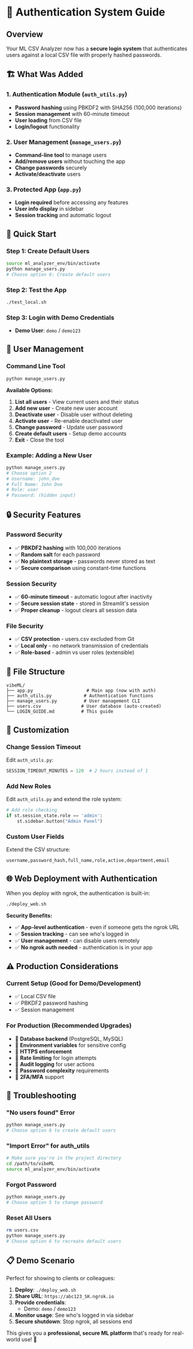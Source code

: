 # 🔐 Authentication System Guide

## Overview

Your ML CSV Analyzer now has a **secure login system** that authenticates users against a local CSV file with properly hashed passwords.

## 🏗️ **What Was Added**

### 1. **Authentication Module** (`auth_utils.py`)
- **Password hashing** using PBKDF2 with SHA256 (100,000 iterations)
- **Session management** with 60-minute timeout
- **User loading** from CSV file
- **Login/logout** functionality

### 2. **User Management** (`manage_users.py`)
- **Command-line tool** to manage users
- **Add/remove users** without touching the app
- **Change passwords** securely
- **Activate/deactivate** users

### 3. **Protected App** (`app.py`)
- **Login required** before accessing any features
- **User info display** in sidebar
- **Session tracking** and automatic logout

## 🚀 **Quick Start**

### Step 1: Create Default Users
```bash
source ml_analyzer_env/bin/activate
python manage_users.py
# Choose option 6: Create default users
```

### Step 2: Test the App
```bash
./test_local.sh
```

### Step 3: Login with Demo Credentials
- **Demo User**: `demo` / `demo123`

## 👥 **User Management**

### Command Line Tool
```bash
python manage_users.py
```

**Available Options:**
1. **List all users** - View current users and their status
2. **Add new user** - Create new user account
3. **Deactivate user** - Disable user without deleting
4. **Activate user** - Re-enable deactivated user
5. **Change password** - Update user password
6. **Create default users** - Setup demo accounts
7. **Exit** - Close the tool

### Example: Adding a New User
```bash
python manage_users.py
# Choose option 2
# Username: john_doe
# Full Name: John Doe
# Role: user
# Password: (hidden input)
```

## 🔒 **Security Features**

### Password Security
- ✅ **PBKDF2 hashing** with 100,000 iterations
- ✅ **Random salt** for each password
- ✅ **No plaintext storage** - passwords never stored as text
- ✅ **Secure comparison** using constant-time functions

### Session Security
- ✅ **60-minute timeout** - automatic logout after inactivity
- ✅ **Secure session state** - stored in Streamlit's session
- ✅ **Proper cleanup** - logout clears all session data

### File Security
- ✅ **CSV protection** - users.csv excluded from Git
- ✅ **Local only** - no network transmission of credentials
- ✅ **Role-based** - admin vs user roles (extensible)

## 📁 **File Structure**

```
vibeML/
├── app.py                    # Main app (now with auth)
├── auth_utils.py            # Authentication functions
├── manage_users.py          # User management CLI
├── users.csv               # User database (auto-created)
└── LOGIN_GUIDE.md          # This guide
```

## 🔧 **Customization**

### Change Session Timeout
Edit `auth_utils.py`:
```python
SESSION_TIMEOUT_MINUTES = 120  # 2 hours instead of 1
```

### Add New Roles
Edit `auth_utils.py` and extend the role system:
```python
# Add role checking
if st.session_state.role == 'admin':
    st.sidebar.button("Admin Panel")
```

### Custom User Fields
Extend the CSV structure:
```csv
username,password_hash,full_name,role,active,department,email
```

## 🌐 **Web Deployment with Authentication**

When you deploy with ngrok, the authentication is built-in:

```bash
./deploy_web.sh
```

**Security Benefits:**
- ✅ **App-level authentication** - even if someone gets the ngrok URL
- ✅ **Session tracking** - can see who's logged in
- ✅ **User management** - can disable users remotely
- ✅ **No ngrok auth needed** - authentication is in your app

## ⚠️ **Production Considerations**

### Current Setup (Good for Demo/Development)
- ✅ Local CSV file
- ✅ PBKDF2 password hashing
- ✅ Session management

### For Production (Recommended Upgrades)
- 🔄 **Database backend** (PostgreSQL, MySQL)
- 🔄 **Environment variables** for sensitive config
- 🔄 **HTTPS enforcement**
- 🔄 **Rate limiting** for login attempts
- 🔄 **Audit logging** for user actions
- 🔄 **Password complexity** requirements
- 🔄 **2FA/MFA** support

## 🐛 **Troubleshooting**

### "No users found" Error
```bash
python manage_users.py
# Choose option 6 to create default users
```

### "Import Error" for auth_utils
```bash
# Make sure you're in the project directory
cd /path/to/vibeML
source ml_analyzer_env/bin/activate
```

### Forgot Password
```bash
python manage_users.py
# Choose option 5 to change password
```

### Reset All Users
```bash
rm users.csv
python manage_users.py
# Choose option 6 to recreate default users
```

## 📋 **Demo Scenario**

Perfect for showing to clients or colleagues:

1. **Deploy**: `./deploy_web.sh`
2. **Share URL**: `https://abc123_SK.ngrok.io`
3. **Provide credentials**: 
   - Demo: `demo` / `demo123`
4. **Monitor usage**: See who's logged in via sidebar
5. **Secure shutdown**: Stop ngrok, all sessions end

This gives you a **professional, secure ML platform** that's ready for real-world use! 🚀 